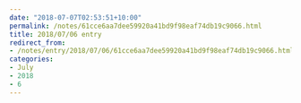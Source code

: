 ```yaml
---
date: "2018-07-07T02:53:51+10:00"
permalink: /notes/61cce6aa7dee59920a41bd9f98eaf74db19c9066.html
title: 2018/07/06 entry
redirect_from:
- /notes/entry/2018/07/06/61cce6aa7dee59920a41bd9f98eaf74db19c9066.html
categories:
- July
- 2018
- 6
---
```

